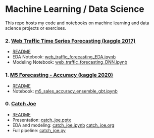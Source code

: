 Machine Learning / Data Science
===============================

This repo hosts my code and notebooks on machine learning and data science projects or exercises.

### 2. [Web Traffic Time Series Forecasting (kaggle 2017)](02_web_traffic_time_series_forecasting/)
- [README](02_web_traffic_time_series_forecasting/)
- EDA Notebook: [web_traffic_forecasting_EDA.ipynb](02_web_traffic_time_series_forecasting/web_traffic_forecasting_EDA.ipynb)
- Modeling Notebook: [web_traffic_forecasting_DNN.ipynb](02_web_traffic_time_series_forecasting/web_traffic_forecasting_DNN.ipynb)

### 1. [M5 Forecasting - Accuracy (kaggle 2020)](01_m5-forecasting-accuracy/)
- [README](01_m5-forecasting-accuracy/)
- Notebook: [m5_sales_accuracy_ensemble_gbt.ipynb](01_m5-forecasting-accuracy/m5_sales_accuracy_ensemble_gbt.ipynb)

### 0. [Catch Joe](00_catch_joe/)
- [README](00_catch_joe/)
- Presentation: [catch_joe.pptx](00_catch_joe/catch_joe.pptx)
- EDA and modeling: [catch_joe.ipynb](00_catch_joe/catch_joe.ipynb) [catch_joe.org](00_catch_joe/catch_joe.org)
- Full pipeline: [catch_joe.py](00_catch_joe/catch_joe.py)
